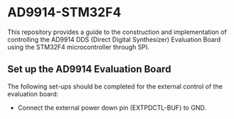 # AD9914-STM32F4
This repository provides a guide to the construction and implementation of controlling the AD9914 DDS (Direct Digital Synthesizer) Evaluation Board using the STM32F4 microcontroller through SPI. 
## Set up the AD9914 Evaluation Board
The following set-ups should be completed for the external control of the evaluation board:
- Connect the external power down pin (EXTPDCTL-BUF) to GND.

